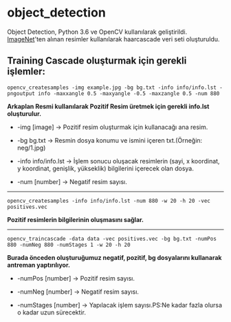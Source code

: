 # object_detection
Object Detection, Python 3.6 ve OpenCV kullanılarak geliştirildi. [ImageNet](http://www.image-net.org/synset?wnid=n04335693)'ten alınan resimler kullanılarak haarcascade veri seti oluşturuldu.

## Training Cascade oluşturmak için gerekli işlemler:

`opencv_createsamples -img example.jpg -bg bg.txt -info info/info.lst -pngoutput info -maxxangle 0.5 -maxyangle -0.5 -maxzangle 0.5 -num 880`

**Arkaplan Resmi kullanılarak Pozitif Resim üretmek için gerekli info.lst oluşturulur.**

* -img [image] -> Pozitif resim oluşturmak için kullanacağı ana resim.

* -bg bg.txt -> Resmin dosya konumu ve ismini içeren txt.(Örneğin: neg/1.jpg)

* -info info/info.lst -> İşlem sonucu oluşacak resimlerin (sayi, x koordinat, y koordinat, genişlik, yükseklik) bilgilerini içerecek olan dosya.

* -num [number] -> Negatif resim sayısı.

-----------------------------------------------------------------------------------------------

`opencv_createsamples -info info/info.lst -num 880 -w 20 -h 20 -vec positives.vec`

**Pozitif resimlerin bilgilerinin oluşmasını sağlar.**

-----------------------------------------------------------------------------------------------

`opencv_traincascade -data data -vec positives.vec -bg bg.txt -numPos 880 -numNeg 880 -numStages 1 -w 20 -h 20`

**Burada önceden oluşturuğumuz negatif, pozitif, bg dosyalarını kullanarak antreman yaptırılıyor.**

* -numPos [number] -> Pozitif resim sayısı.

* -numNeg [number] -> Negatif resim sayısı.

* -numStages [number] -> Yapılacak işlem sayısı.PS:Ne kadar fazla olursa o kadar uzun sürecektir.

